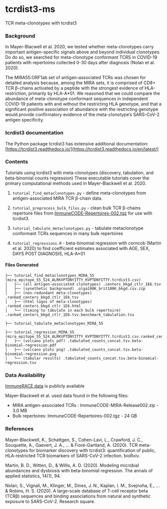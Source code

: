 # tcrdist3-ms

TCR meta-clonotypes with tcrdist3

### Background 

In Mayer-Blacwell et al. 2020, we tested whether meta-clonotypes carry important antigen-specific signals above and beyond individual clonotypes. Do do so, we searched for meta-clonotype conformant TCRS in COVID-19 patients with repertoires collected 0-30 days after diagnosis (Nolan et al. 2020). 

The MIRA55:ORF1ab set of antigen-associated TCRs was chosen for detailed analysis because, among the MIRA sets, it is comprised of CD8+ TCR β-chains activated by a peptide with the strongest evidence of HLA-restriction, primarily by HLA-A*01. We reasoned that we could compare the abundance of meta-clonotype conformant sequences in independent COVID-19 patients with and without the restricting HLA genotype, and that a significant positive association of abundance with the restricting genotype would provide confirmatory evidence of the meta-clonotype’s SARS-CoV-2 antigen specificity. 

### tcrdist3 documentation

The Python package tcrdist3 has extensive additional documentation:
[https://tcrdist3.readthedocs.io/](https://tcrdist3.readthedocs.io/en/latest/)


### Contents 

Tutorials using tcrdist3 with meta-clonotypes (discovery, tabulation, and beta-binomial counts regression)
These executable tutorials cover the primary computational methods used in Mayer-Blackwell et al. 2020.  

1. `tutorial_find_metaclonotypes.py` - define meta-clonotypes from antigen-associated MIRA TCR β-chain data. 

2. `tutorial_preprocess_bulk_files.py` - clean bulk TCR β-chains repertoire files from [ImmuneCODE-Repertoires-002.tgz](https://clients.adaptivebiotech.com/pub/covid-2020) for use with tcrdist3.

3. `tutorial_tabulate_metaclonotypes.py` - tabulate metaclonotype conformant TCRs sequences in many bulk repertoires

4. `tutorial_regressions.R` - beta-binomial regression with corncob (Martin et al. 2020) to find coefficient estimates associated with AGE, SEX, DAYS POST DIAGNOSIS, HLA-A*01


#### Files Generated

```
├── tutorial_find_metaclonotypes_MIRA_55 (mira_epitope_55_524_ALRKVPTDNYITTY_KVPTDNYITTY.tcrdist3.csv)
│   ├── (all antigen-associated clonotypes) .centers_bkgd_ctlr_1E6.tsv
│   ├── (synethetic background) .olga100K_brit100K_bkgd.csv.zip
│   ├── (non-redundant meta-clonotypes) .ranked_centers_bkgd_ctlr_1E6.tsv
│   ├── (html logos of meta-clonotypes) .ranked_centers_bkgd_ctlr_1E6.html
│   └── (timing to tabulate in each bulk repertoire) .ranked_centers_bkgd_ctlr_1E6.tsv.benchmark_tabulation.tsv

├── tutorial_tabulate_metaclonotypes_MIRA_55

├── tutorial_regression_MIRA_55 (mira_epitope_55_524_ALRKVPTDNYITTY_KVPTDNYITTY.tcrdist3.csv.ranked_centers_bkgd_ctlr_1E6_manuscript.tsv)
│   ├── (volcano plots pdf) .tabulated_counts_concat.tsv.beta-binomial-regression.pdf
│   ├── (volcano plots png) .tabulated_counts_concat.tsv.beta-binomial-regression.png
│   └── (tabular results) .tabulated_counts_concat.tsv.beta-binomial-regression.tsv
```


### Data Availability 

[ImmuneRACE data](https://clients.adaptivebiotech.com/pub/covid-2020) is publicly available 

Mayer-Blackwell et al. used data found in the following files: 
* MIRA antigen-associated TCRs : ImmuneCODE-MIRA-Release002.zip - 3.0 MB
* Bulk repertoires: ImmuneCODE-Repertoires-002.tgz - 24 GB


### References 

Mayer-Blackwell, K., Schattgen, S., Cohen-Lavi, L., Crawford, J. C., Souquette, A., Gaevert, J. A., ... & Fiore-Gartland, A. (2020). TCR meta-clonotypes for biomarker discovery with tcrdist3: quantification of public, HLA-restricted TCR biomarkers of SARS-CoV-2 infection. bioRxiv.

Martin, B. D., Witten, D., & Willis, A. D. (2020). Modeling microbial abundances and dysbiosis with beta-binomial regression. The annals of applied statistics, 14(1), 94.

Nolan, S., Vignali, M., Klinger, M., Dines, J. N., Kaplan, I. M., Svejnoha, E., ... & Robins, H. S. (2020). A large-scale database of T-cell receptor beta (TCRβ) sequences and binding associations from natural and synthetic exposure to SARS-CoV-2. Research square.


